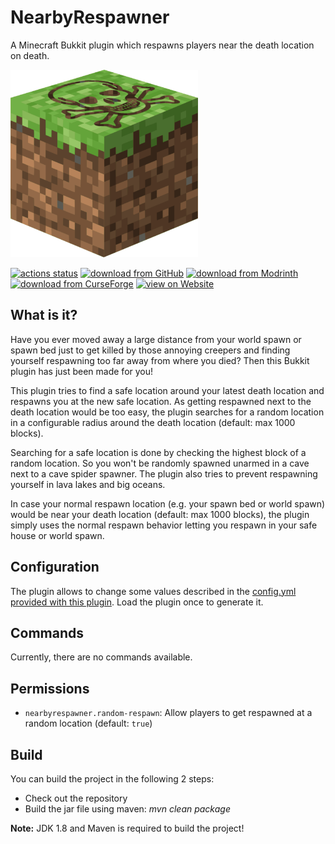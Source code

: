 # NearbyRespawner

A Minecraft Bukkit plugin which respawns players near the death location on death.

<img src="logo.png" alt="Logo" height="300"/>

[![actions status](https://github.com/Programie/NearbyRespawner/actions/workflows/build.yml/badge.svg)](https://github.com/Programie/NearbyRespawner/actions/workflows/build.yml)
[![download from GitHub](https://img.shields.io/badge/download-Releases-blue?logo=github)](https://github.com/Programie/NearbyRespawner/releases/latest)
[![download from Modrinth](https://img.shields.io/badge/download-Modrinth-blue?logo=modrinth)](https://modrinth.com/plugin/nearbyrespawner)
[![download from CurseForge](https://img.shields.io/badge/download-CurseForge-blue?logo=curseforge)](https://www.curseforge.com/minecraft/bukkit-plugins/nearbyrespawner)
[![view on Website](https://img.shields.io/badge/view-Website-blue)](https://selfcoders.com/projects/nearbyrespawner)

## What is it?

Have you ever moved away a large distance from your world spawn or spawn bed just to get killed by those annoying creepers and finding yourself respawning too far away from where you died? Then this Bukkit plugin has just been made for you!

This plugin tries to find a safe location around your latest death location and respawns you at the new safe location. As getting respawned next to the death location would be too easy, the plugin searches for a random location in a configurable radius around the death location (default: max 1000 blocks).

Searching for a safe location is done by checking the highest block of a random location. So you won't be randomly spawned unarmed in a cave next to a cave spider spawner. The plugin also tries to prevent respawning yourself in lava lakes and big oceans.

In case your normal respawn location (e.g. your spawn bed or world spawn) would be near your death location (default: max 1000 blocks), the plugin simply uses the normal respawn behavior letting you respawn in your safe house or world spawn.

## Configuration

The plugin allows to change some values described in the [config.yml provided with this plugin](src/main/resources/config.yml). Load the plugin once to generate it.

## Commands

Currently, there are no commands available.

## Permissions

* `nearbyrespawner.random-respawn`: Allow players to get respawned at a random location (default: `true`)

## Build

You can build the project in the following 2 steps:

 * Check out the repository
 * Build the jar file using maven: *mvn clean package*

**Note:** JDK 1.8 and Maven is required to build the project!